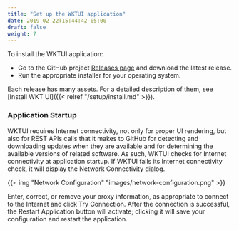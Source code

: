 ```yaml
---
title: "Set up the WKTUI application"
date: 2019-02-22T15:44:42-05:00
draft: false
weight: 7
---
```

To install the WKTUI application:

- Go to the GitHub project [Releases page](https://github.com/oracle/weblogic-toolkit-ui/releases) and download the latest release.
- Run the appropriate installer for your operating system.

Each release has many assets. For a detailed description of them, see [Install WKT UI]({{< relref "/setup/install.md" >}}).

### Application Startup

WKTUI requires Internet connectivity, not only for proper UI rendering, but also for REST APIs calls that it makes to GitHub for detecting and downloading updates when they are available and for determining the available versions of related software.  As such, WKTUI checks for Internet connectivity at application startup.  If WKTUI fails its Internet connectivity check, it will display the Network Connectivity dialog.  

{{< img "Network Configuration" "images/network-configuration.png" >}}

Enter, correct, or remove your proxy information, as appropriate to connect to the Internet and click Try Connection.  After the connection is successful, the Restart Application button will activate; clicking it will save your configuration and restart the application.
